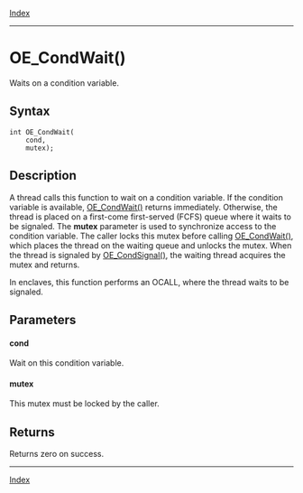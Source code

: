 [Index](index.md)

---
# OE_CondWait()

Waits on a condition variable.

## Syntax

    int OE_CondWait(
        cond,
        mutex);
## Description 

A thread calls this function to wait on a condition variable. If the condition variable is available, [OE_CondWait()](thread_8h_a681a086a647cf9d4af673b130e011136_1a681a086a647cf9d4af673b130e011136.md) returns immediately. Otherwise, the thread is placed on a first-come first-served (FCFS) queue where it waits to be signaled. The **mutex** parameter is used to synchronize access to the condition variable. The caller locks this mutex before calling [OE_CondWait()](thread_8h_a681a086a647cf9d4af673b130e011136_1a681a086a647cf9d4af673b130e011136.md), which places the thread on the waiting queue and unlocks the mutex. When the thread is signaled by [OE_CondSignal()](thread_8h_aec38ce9ea989cd7b7bf8911968e6744f_1aec38ce9ea989cd7b7bf8911968e6744f.md), the waiting thread acquires the mutex and returns.

In enclaves, this function performs an OCALL, where the thread waits to be signaled.



## Parameters

#### cond

Wait on this condition variable.

#### mutex

This mutex must be locked by the caller.

## Returns

Returns zero on success.

---
[Index](index.md)


